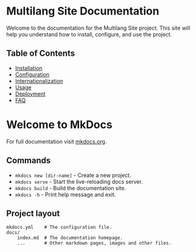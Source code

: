 # Multilang Site Documentation

Welcome to the documentation for the Multilang Site project. This site will help you understand how to install, configure, and use the project.

## Table of Contents
- [Installation](installation.md)
- [Configuration](configuration.md)
- [Internationalization](internationalization.md)
- [Usage](usage.md)
- [Deployment](deployment.md)
- [FAQ](faq.md)


# Welcome to MkDocs

For full documentation visit [mkdocs.org](https://www.mkdocs.org).

## Commands

* `mkdocs new [dir-name]` - Create a new project.
* `mkdocs serve` - Start the live-reloading docs server.
* `mkdocs build` - Build the documentation site.
* `mkdocs -h` - Print help message and exit.

## Project layout

    mkdocs.yml    # The configuration file.
    docs/
        index.md  # The documentation homepage.
        ...       # Other markdown pages, images and other files.

